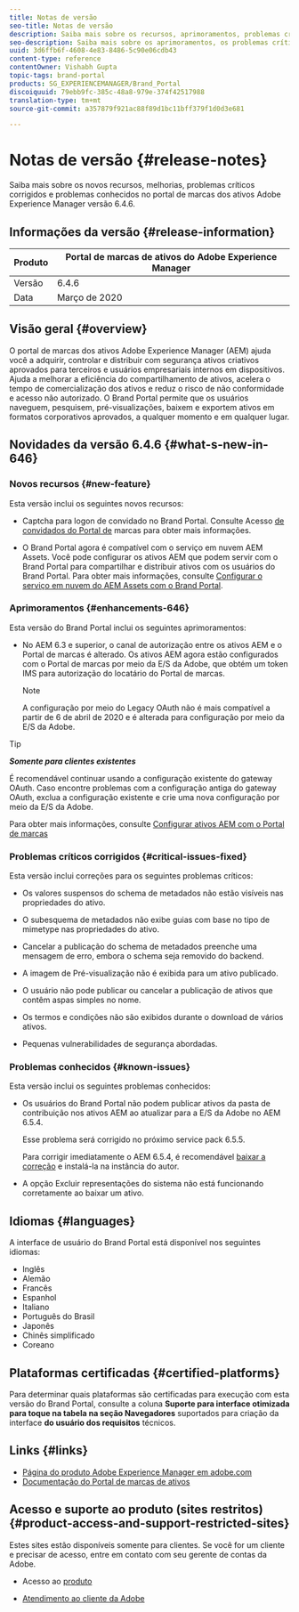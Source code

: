 ```yaml
---
title: Notas de versão
seo-title: Notas de versão
description: Saiba mais sobre os recursos, aprimoramentos, problemas críticos corrigidos e problemas conhecidos no portal de marcas dos ativos Adobe Experience Manager versão 6.4.6.
seo-description: Saiba mais sobre os aprimoramentos, os problemas críticos corrigidos e os problemas conhecidos no Adobe Experience Manager Assets Brand Portal 6.4.6.
uuid: 3d6ffb6f-4608-4e83-8486-5c90e06cdb43
content-type: reference
contentOwner: Vishabh Gupta
topic-tags: brand-portal
products: SG_EXPERIENCEMANAGER/Brand_Portal
discoiquuid: 79ebb9fc-385c-48a8-979e-374f42517988
translation-type: tm+mt
source-git-commit: a357879f921ac88f89d1bc11bff379f1d0d3e681

---
```



# Notas de versão {#release-notes}

Saiba mais sobre os novos recursos, melhorias, problemas críticos corrigidos e problemas conhecidos no portal de marcas dos ativos Adobe Experience Manager versão 6.4.6.

## Informações da versão {#release-information}

| Produto | Portal de marcas de ativos do Adobe Experience Manager |
|---|---|
| Versão | 6.4.6 |
| Data | Março de 2020 |

## Visão geral {#overview}

O portal de marcas dos ativos Adobe Experience Manager (AEM) ajuda você a adquirir, controlar e distribuir com segurança ativos criativos aprovados para terceiros e usuários empresariais internos em dispositivos. Ajuda a melhorar a eficiência do compartilhamento de ativos, acelera o tempo de comercialização dos ativos e reduz o risco de não conformidade e acesso não autorizado. O Brand Portal permite que os usuários naveguem, pesquisem, pré-visualizações, baixem e exportem ativos em formatos corporativos aprovados, a qualquer momento e em qualquer lugar.

## Novidades da versão 6.4.6 {#what-s-new-in-646}

### Novos recursos {#new-feature}

Esta versão inclui os seguintes novos recursos:

* Captcha para logon de convidado no Brand Portal. Consulte Acesso [de convidados do Portal de](../using/guest-access.md) marcas para obter mais informações.

* O Brand Portal agora é compatível com o serviço em nuvem AEM Assets. Você pode configurar os ativos AEM que podem servir com o Brand Portal para compartilhar e distribuir ativos com os usuários do Brand Portal.
Para obter mais informações, consulte [Configurar o serviço em nuvem do AEM Assets com o Brand Portal](https://docs.adobe.com/content/help/en/experience-manager-cloud-service/assets/brandportal/configure-aem-assets-with-brand-portal.html).

### Aprimoramentos {#enhancements-646}

Esta versão do Brand Portal inclui os seguintes aprimoramentos:

* No AEM 6.3 e superior, o canal de autorização entre os ativos AEM e o Portal de marcas é alterado. Os ativos AEM agora estão configurados com o Portal de marcas por meio da E/S da Adobe, que obtém um token IMS para autorização do locatário do Portal de marcas.

   >[!NOTE]
   >
   >A configuração por meio do Legacy OAuth não é mais compatível a partir de 6 de abril de 2020 e é alterada para configuração por meio da E/S da Adobe.


>[!TIP]
>
>***Somente para clientes existentes***
>
>É recomendável continuar usando a configuração existente do gateway OAuth. Caso encontre problemas com a configuração antiga do gateway OAuth, exclua a configuração existente e crie uma nova configuração por meio da E/S da Adobe.


Para obter mais informações, consulte [Configurar ativos AEM com o Portal de marcas](configure-aem-assets-with-brand-portal.md)

### Problemas críticos corrigidos {#critical-issues-fixed}

Esta versão inclui correções para os seguintes problemas críticos:

* Os valores suspensos do schema de metadados não estão visíveis nas propriedades do ativo.

* O subesquema de metadados não exibe guias com base no tipo de mimetype nas propriedades do ativo.

* Cancelar a publicação do schema de metadados preenche uma mensagem de erro, embora o schema seja removido do backend.

* A imagem de Pré-visualização não é exibida para um ativo publicado.

* O usuário não pode publicar ou cancelar a publicação de ativos que contêm aspas simples no nome.

* Os termos e condições não são exibidos durante o download de vários ativos.

* Pequenas vulnerabilidades de segurança abordadas.

### Problemas conhecidos {#known-issues}

Esta versão inclui os seguintes problemas conhecidos:

* Os usuários do Brand Portal não podem publicar ativos da pasta de contribuição nos ativos AEM ao atualizar para a E/S da Adobe no AEM 6.5.4.

   Esse problema será corrigido no próximo service pack 6.5.5.

   Para corrigir imediatamente o AEM 6.5.4, é recomendável [baixar a correção](https://www.adobeaemcloud.com/content/marketplace/marketplaceProxy.html?packagePath=/content/companies/public/adobe/packages/cq650/hotfix/cq-6.5.0-hotfix-33041) e instalá-la na instância do autor.

* A opção Excluir representações do sistema não está funcionando corretamente ao baixar um ativo.


## Idiomas {#languages}

A interface de usuário do Brand Portal está disponível nos seguintes idiomas:

* Inglês
* Alemão
* Francês
* Espanhol
* Italiano
* Português do Brasil
* Japonês
* Chinês simplificado
* Coreano

## Plataformas certificadas {#certified-platforms}

Para determinar quais plataformas são certificadas para execução com esta versão do Brand Portal, consulte a coluna **Suporte para interface otimizada para toque na tabela na seção Navegadores** suportados para criação da interface **do usuário dos requisitos** [](https://helpx.adobe.com/experience-manager/6-4/sites/deploying/using/technical-requirements.html)técnicos.

## Links {#links}

* [Página do produto Adobe Experience Manager em adobe.com](http://www.adobe.com/in/marketing-cloud/experience-manager.html)
* [Documentação do Portal de marcas de ativos](https://helpx.adobe.com/br/experience-manager/brand-portal/user-guide.html)

## Acesso e suporte ao produto (sites restritos) {#product-access-and-support-restricted-sites}

Estes sites estão disponíveis somente para clientes. Se você for um cliente e precisar de acesso, entre em contato com seu gerente de contas da Adobe.

* [](https://daycare.day.com) Acesso ao [produto](https://login.marketing.adobe.com)

* [Atendimento ao cliente da Adobe](https://helpx.adobe.com/contact.html)
